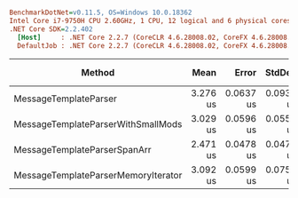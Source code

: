 ``` ini

BenchmarkDotNet=v0.11.5, OS=Windows 10.0.18362
Intel Core i7-9750H CPU 2.60GHz, 1 CPU, 12 logical and 6 physical cores
.NET Core SDK=2.2.402
  [Host]     : .NET Core 2.2.7 (CoreCLR 4.6.28008.02, CoreFX 4.6.28008.03), 64bit RyuJIT
  DefaultJob : .NET Core 2.2.7 (CoreCLR 4.6.28008.02, CoreFX 4.6.28008.03), 64bit RyuJIT


```
|                              Method |     Mean |     Error |    StdDev | Ratio | RatioSD |  Gen 0 |  Gen 1 | Gen 2 | Allocated |
|------------------------------------ |---------:|----------:|----------:|------:|--------:|-------:|-------:|------:|----------:|
|               MessageTemplateParser | 3.276 us | 0.0637 us | 0.0934 us |  1.00 |    0.00 | 0.7095 | 0.0038 |     - |   4.38 KB |
|  MessageTemplateParserWithSmallMods | 3.029 us | 0.0596 us | 0.0557 us |  0.94 |    0.02 | 0.7019 | 0.0038 |     - |   4.32 KB |
|        MessageTemplateParserSpanArr | 2.471 us | 0.0478 us | 0.0470 us |  0.76 |    0.02 | 0.6943 | 0.0038 |     - |   4.27 KB |
| MessageTemplateParserMemoryIterator | 3.092 us | 0.0599 us | 0.0757 us |  0.95 |    0.03 | 0.6752 | 0.0038 |     - |   4.17 KB |
